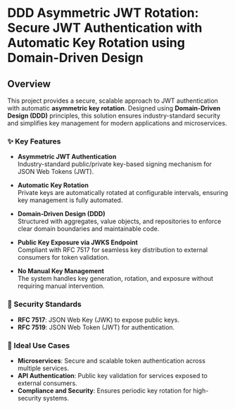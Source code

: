 # DDD Asymmetric JWT Rotation: Secure JWT Authentication with Automatic Key Rotation using Domain-Driven Design

## Overview

This project provides a secure, scalable approach to JWT authentication with automatic **asymmetric key rotation**. Designed using **Domain-Driven Design (DDD)** principles, this solution ensures industry-standard security and simplifies key management for modern applications and microservices.

### ✨ Key Features
- **Asymmetric JWT Authentication**  
  Industry-standard public/private key-based signing mechanism for JSON Web Tokens (JWT).

- **Automatic Key Rotation**  
  Private keys are automatically rotated at configurable intervals, ensuring key management is fully automated.

- **Domain-Driven Design (DDD)**  
  Structured with aggregates, value objects, and repositories to enforce clear domain boundaries and maintainable code.

- **Public Key Exposure via JWKS Endpoint**  
  Compliant with RFC 7517 for seamless key distribution to external consumers for token validation.

- **No Manual Key Management**  
  The system handles key generation, rotation, and exposure without requiring manual intervention.

### 🔐 Security Standards
- **RFC 7517**: JSON Web Key (JWK) to expose public keys.
- **RFC 7519**: JSON Web Token (JWT) for authentication.

### 🚀 Ideal Use Cases
- **Microservices**: Secure and scalable token authentication across multiple services.
- **API Authentication**: Public key validation for services exposed to external consumers.
- **Compliance and Security**: Ensures periodic key rotation for high-security systems.

